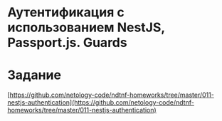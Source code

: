 # Аутентификация с использованием NestJS, Passport.js. Guards



# Задание
[https://github.com/netology-code/ndtnf-homeworks/tree/master/011-nestjs-authentication](https://github.com/netology-code/ndtnf-homeworks/tree/master/011-nestjs-authentication)
